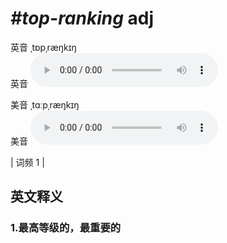 # ***\#top-ranking*** adj
英音 ˌtɒpˌræŋkɪŋ  
英音
<audio src="./media/top-ranking1.aac" controls="controls"></audio>

美音 ˌtɑːpˌræŋkɪŋ  
美音
<audio src="./media/top-ranking2.aac" controls="controls"></audio>



| 词频 1 |  

英文释义
---
### 1.**最高等级的，最重要的**  


